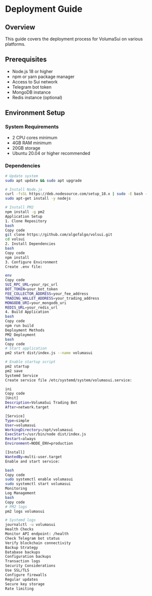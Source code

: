 
# Deployment Guide

## Overview
This guide covers the deployment process for VolumaSui on various platforms.

## Prerequisites
- Node.js 18 or higher
- npm or yarn package manager
- Access to Sui network
- Telegram bot token
- MongoDB instance
- Redis instance (optional)

## Environment Setup

### System Requirements
- 2 CPU cores minimum
- 4GB RAM minimum
- 20GB storage
- Ubuntu 20.04 or higher recommended

### Dependencies
```bash
# Update system
sudo apt update && sudo apt upgrade

# Install Node.js
curl -fsSL https://deb.nodesource.com/setup_18.x | sudo -E bash -
sudo apt-get install -y nodejs

# Install PM2
npm install -g pm2
Application Setup
1. Clone Repository
bash
Copy code
git clone https://github.com/algofalgo/volsui.git
cd volsui
2. Install Dependencies
bash
Copy code
npm install
3. Configure Environment
Create .env file:

env
Copy code
SUI_RPC_URL=your_rpc_url
BOT_TOKEN=your_bot_token
FEE_COLLECTOR_ADDRESS=your_fee_address
TRADING_WALLET_ADDRESS=your_trading_address
MONGODB_URI=your_mongodb_uri
REDIS_URL=your_redis_url
4. Build Application
bash
Copy code
npm run build
Deployment Methods
PM2 Deployment
bash
Copy code
# Start application
pm2 start dist/index.js --name volumasui

# Enable startup script
pm2 startup
pm2 save
Systemd Service
Create service file /etc/systemd/system/volumasui.service:

ini
Copy code
[Unit]
Description=VolumaSui Trading Bot
After=network.target

[Service]
Type=simple
User=volumasui
WorkingDirectory=/opt/volumasui
ExecStart=/usr/bin/node dist/index.js
Restart=always
Environment=NODE_ENV=production

[Install]
WantedBy=multi-user.target
Enable and start service:

bash
Copy code
sudo systemctl enable volumasui
sudo systemctl start volumasui
Monitoring
Log Management
bash
Copy code
# PM2 logs
pm2 logs volumasui

# Systemd logs
journalctl -u volumasui
Health Checks
Monitor API endpoint: /health
Check Telegram bot status
Verify blockchain connectivity
Backup Strategy
Database backups
Configuration backups
Transaction logs
Security Considerations
Use SSL/TLS
Configure firewalls
Regular updates
Secure key storage
Rate limiting